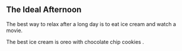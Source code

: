 ## The Ideal Afternoon

The best way to relax after a long day is to eat ice cream and watch a movie.

The best ice cream is oreo with chocolate chip cookies .
